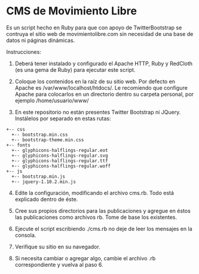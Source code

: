 CMS de Movimiento Libre
===

Es un script hecho en Ruby para que con apoyo de TwitterBootstrap se contruya el sitio web de movimientolibre.com sin necesidad de una base de datos ni páginas dinámicas.

Instrucciones:

1) Deberá tener instalado y configurado el Apache HTTP, Ruby y RedCloth (es una gema de Ruby) para ejecutar este script.

2) Coloque los contenidos en la raíz de su sitio web. Por defecto en Apache es /var/www/localhost/htdocs/. Le recomiendo que configure Apache para colocarlos en un directorio dentro su carpeta personal, por ejemplo /home/usuario/www/

3) En este repositorio no están presentes Twitter Bootstrap ni JQuery. Instálelos por separado en estas rutas:

```
+-- css
  +-- bootstrap.min.css
  +-- bootstrap-theme.min.css
+-- fonts
  +-- glyphicons-halflings-regular.eot
  +-- glyphicons-halflings-regular.svg
  +-- glyphicons-halflings-regular.ttf
  +-- glyphicons-halflings-regular.woff
+-- js
  +-- bootstrap.min.js
  +-- jquery-1.10.2.min.js
```

4) Edite la configuración, modificando el archivo cms.rb. Todo está explicado dentro de éste.

5) Cree sus propios directorios para las publicaciones y agregue en éstos las publicaciones como archivos rb. Tome de base los existentes.

6) Ejecute el script escribiendo ./cms.rb no deje de leer los mensajes en la consola.

7) Verifique su sitio en su navegador.

8) Si necesita cambiar o agregar algo, cambie el archivo .rb correspondiente y vuelva al paso 6.
